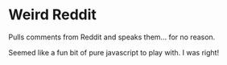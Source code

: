 # Weird Reddit

Pulls comments from Reddit and speaks them... for no reason.

Seemed like a fun bit of pure javascript to play with. I was right!
